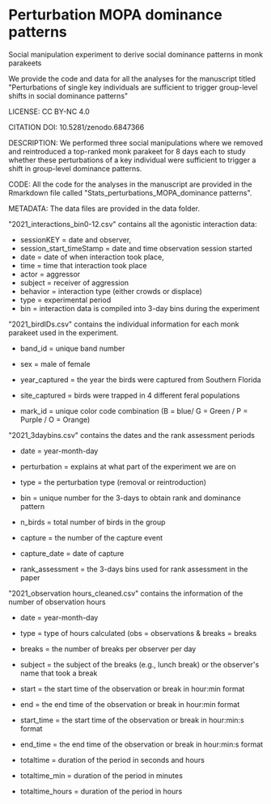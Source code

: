 # Perturbation MOPA dominance patterns

Social manipulation experiment to derive social dominance patterns in monk parakeets

We provide the code and data for all the analyses for the manuscript titled "Perturbations of single key individuals are sufficient to trigger group-level shifts in social dominance patterns"

LICENSE: CC BY-NC 4.0

CITATION DOI: 10.5281/zenodo.6847366

DESCRIPTION: We performed three social manipulations where we removed and reintroduced a top-ranked monk parakeet for 8 days each to study whether these perturbations of a key individual were sufficient to trigger a shift in group-level dominance patterns.

CODE: All the code for the analyses in the manuscript are provided in the Rmarkdown file called "Stats_perturbations_MOPA_dominance patterns".

METADATA: The data files are provided in the data folder.

"2021_interactions_bin0-12.csv" contains all the agonistic interaction data:

-   sessionKEY = date and observer,
-   session_start_timeStamp = date and time observation session started
-   date = date of when interaction took place,
-   time = time that interaction took place
-   actor = aggressor
-   subject = receiver of aggression
-   behavior = interaction type (either crowds or displace)
-   type = experimental period
-   bin = interaction data is compiled into 3-day bins during the experiment

"2021_birdIDs.csv" contains the individual information for each monk parakeet used in the experiment.

-   band_id = unique band number

-   sex = male of female

-   year_captured = the year the birds were captured from Southern Florida

-   site_captured = birds were trapped in 4 different feral populations

-   mark_id = unique color code combination (B = blue/ G = Green / P = Purple / O = Orange)

"2021_3daybins.csv" contains the dates and the rank assessment periods

-   date = year-month-day

-   perturbation = explains at what part of the experiment we are on

-   type = the perturbation type (removal or reintroduction)

-   bin = unique number for the 3-days to obtain rank and dominance pattern

-   n_birds = total number of birds in the group

-   capture = the number of the capture event

-   capture_date = date of capture

-   rank_assessment = the 3-days bins used for rank assessment in the paper

"2021_observation hours_cleaned.csv" contains the information of the number of observation hours

-   date = year-month-day

-   type = type of hours calculated (obs = observations & breaks = breaks

-   breaks = the number of breaks per observer per day

-   subject = the subject of the breaks (e.g., lunch break) or the observer's name that took a break

-   start = the start time of the observation or break in hour:min format

-   end = the end time of the observation or break in hour:min format

-   start_time = the start time of the observation or break in hour:min:s format

-   end_time = the end time of the observation or break in hour:min:s format

-   totaltime = duration of the period in seconds and hours

-   totaltime_min = duration of the period in minutes

-   totaltime_hours = duration of the period in hours
